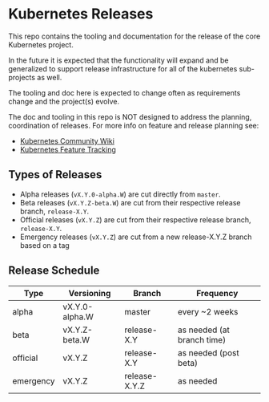 # Kubernetes Releases

This repo contains the tooling and documentation for the release of
the core Kubernetes project.  

In the future it is expected that the functionality will expand and be
generalized to support release infrastructure for all of the kubernetes
sub-projects as well.

The tooling and doc here is expected to change often as requirements
change and the project(s) evolve.

The doc and tooling in this repo is NOT designed to address the planning,
coordination of releases.  For more info on feature and release planning see:
* [Kubernetes Community Wiki](https://github.com/kubernetes/community/wiki)
* [Kubernetes Feature Tracking](https://github.com/kubernetes/features)


## Types of Releases

* Alpha releases (`vX.Y.0-alpha.W`) are cut directly from `master`.
* Beta releases (`vX.Y.Z-beta.W`) are cut from their respective release branch,
  `release-X.Y`.
* Official releases (`vX.Y.Z`) are cut from their respective release branch,
  `release-X.Y`.
* Emergency releases (`vX.Y.Z`) are cut from a new release-X.Y.Z branch based on a tag

## Release Schedule

| Type      | Versioning     | Branch        | Frequency                  |
| ----      | ----------     | ------        | ---------                  |
| alpha     | vX.Y.0-alpha.W | master        | every ~2 weeks             |
| beta      | vX.Y.Z-beta.W  | release-X.Y   | as needed (at branch time) |
| official  | vX.Y.Z         | release-X.Y   | as needed (post beta)      |
| emergency | vX.Y.Z         | release-X.Y.Z | as needed                  |
